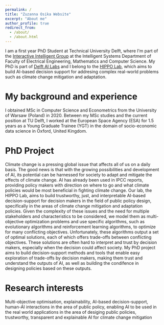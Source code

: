 ```yaml
---
permalink: /
title: "Zuzanna Osika Website"
excerpt: "About me"
author_profile: true
redirect_from: 
  - /about/
  - /about.html
---
```



I am a first year PhD Student at Technical University Delft, where I'm part of the [Interactive Intelligent Group](https://www.tudelft.nl/ewi/over-de-faculteit/afdelingen/intelligent-systems/interactive-intelligence) at the Intelligent Systems Department of Faculty of Electrical Engineering, Mathematics and Computer Science. My PhD is part of [Delft AI Labs](https://www.tudelft.nl/ai/tu-delft-ai-labs) and I belong to the [HIPPO Lab](https://www.tudelft.nl/ai/hippo-lab/), which aims to build AI-based decision support for addresing complex real-world problems such as climate change mitigation and adaptation.

My background and experience
======
 I obtained MSc in Computer Science and Econometrics from the University of Warsaw (Poland) in 2020. Between my MSc studies and the current position at TU Delft, I worked at the European Space Agency (ESA) for 1.5 years as a Young Graduate Trainee (YGT) in the domain of socio-economic data science in Oxford, United Kingdom.



PhD Project
======


Climate change is a pressing global issue that affects all of us on a daily basis. The good news is that with the growing possibilities and development of AI, its potential can be harnessed for society to adapt and mitigate the effects of climate change. AI has already been used in IPCC reports, providing policy makers with direction on where to go and what climate policies would be most beneficial in fighting climate change. Our lab, the HIPPO Lab, aims to build trustworthy, just, and interpretable AI-based decision-support for decision makers in the field of public policy design, specifically in the areas of climate change mitigation and adaptation policies. Given the complexity of these issues and the need for multiple stakeholders and characteristics to be considered, we model them as multi-objective optimization problems and use specific algorithms, such as evolutionary algorithms and reinforcement learning algorithms, to optimize for many conflicting objectives. Unfortunately, these algorithms output a set of optimal solutions, each of which offers trade-offs between conflicting objectives. These solutions are often hard to interpret and trust by decision makers, especially when the decision could affect society. My PhD project aims to build decision-support methods and tools that enable easy exploration of trade-offs by decision makers, making them trust and understand the outputs of AI, as well as building the condifence in designing policies based on these outputs.



Research interests
======

Multi-objective optimisation, explainability, AI-based decision-support, human-AI interactions in the area of public policy, enabling AI to be used in the real world applications in the area of desiging public policies, trustworthy, transparent and explainable AI for climate change mitigation